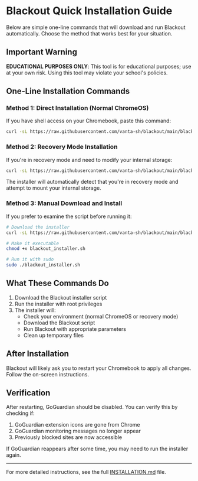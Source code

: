 # Blackout Quick Installation Guide

Below are simple one-line commands that will download and run Blackout automatically. Choose the method that works best for your situation.

## Important Warning

**EDUCATIONAL PURPOSES ONLY**: This tool is for educational purposes; use at your own risk. Using this tool may violate your school's policies.

## One-Line Installation Commands

### Method 1: Direct Installation (Normal ChromeOS)

If you have shell access on your Chromebook, paste this command:

```bash
curl -sL https://raw.githubusercontent.com/vanta-sh/blackout/main/blackout_installer.sh | sudo bash
```

### Method 2: Recovery Mode Installation

If you're in recovery mode and need to modify your internal storage:

```bash
curl -sL https://raw.githubusercontent.com/vanta-sh/blackout/main/blackout_installer.sh | sudo bash
```

The installer will automatically detect that you're in recovery mode and attempt to mount your internal storage.

### Method 3: Manual Download and Install

If you prefer to examine the script before running it:

```bash
# Download the installer
curl -sL https://raw.githubusercontent.com/vanta-sh/blackout/main/blackout_installer.sh -o blackout_installer.sh

# Make it executable
chmod +x blackout_installer.sh

# Run it with sudo
sudo ./blackout_installer.sh
```

## What These Commands Do

1. Download the Blackout installer script
2. Run the installer with root privileges
3. The installer will:
   - Check your environment (normal ChromeOS or recovery mode)
   - Download the Blackout script
   - Run Blackout with appropriate parameters
   - Clean up temporary files

## After Installation

Blackout will likely ask you to restart your Chromebook to apply all changes. Follow the on-screen instructions.

## Verification

After restarting, GoGuardian should be disabled. You can verify this by checking if:

1. GoGuardian extension icons are gone from Chrome
2. GoGuardian monitoring messages no longer appear
3. Previously blocked sites are now accessible

If GoGuardian reappears after some time, you may need to run the installer again.

---

For more detailed instructions, see the full [INSTALLATION.md](INSTALLATION.md) file. 
